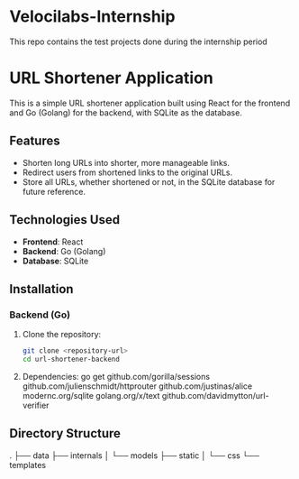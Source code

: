# Velocilabs-Internship
This repo contains the test projects done during the internship period

# URL Shortener Application

This is a simple URL shortener application built using React for the frontend and Go (Golang) for the backend, with SQLite as the database.

## Features

- Shorten long URLs into shorter, more manageable links.
- Redirect users from shortened links to the original URLs.
- Store all URLs, whether shortened or not, in the SQLite database for future reference.

## Technologies Used

- **Frontend**: React
- **Backend**: Go (Golang)
- **Database**: SQLite

## Installation

### Backend (Go)

1. Clone the repository:
   ```sh
   git clone <repository-url>
   cd url-shortener-backend

2. Dependencies:
    go get github.com/gorilla/sessions github.com/julienschmidt/httprouter github.com/justinas/alice modernc.org/sqlite golang.org/x/text github.com/davidmytton/url-verifier


## Directory Structure
.
├── data
├── internals
│   └── models
├── static
│   └── css
└── templates

